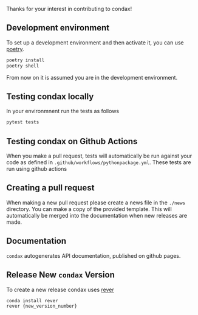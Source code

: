 Thanks for your interest in contributing to condax!

## Development environment
To set up a development environment and then activate it, you can use [poetry](https://python-poetry.org/).

```bash
poetry install
poetry shell
```

From now on it is assumed you are in the development environment.

## Testing condax locally
In your environmnent run the tests as follows

```bash
pytest tests
```

## Testing condax on Github Actions
When you make a pull request, tests will automatically be run against your code as defined in `.github/workflows/pythonpackage.yml`.  These tests are run using github actions

## Creating a pull request
When making a new pull request please create a news file in the `./news` directory. You can make a copy of the provided template. This will automatically be merged into the documentation when new releases are made.

## Documentation
`condax` autogenerates API documentation, published on github pages.

## Release New `condax` Version
To create a new release condax uses [rever](https://regro.github.io/rever-docs)

```
conda install rever
rever {new_version_number}
```
